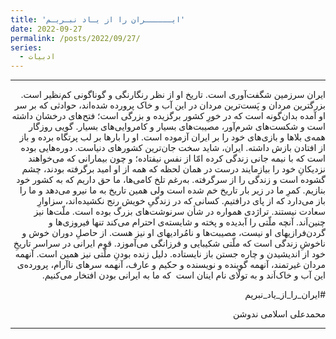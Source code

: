 ```yaml
---
title: 'ایــــــران را از یـاد نبـریـم'
date: 2022-09-27
permalink: /posts/2022/09/27/
series:
  - ادبیات
---
```


---

<div dir="rtl">
ایران سرزمین شگفت‌آوری است. تاریخ او از نظر رنگارنگی و گوناگونی کم‌نظیر است. بزرگترین مردان و پَست‌ترین مردان در این آب و خاک پرورده شده‌اند، حوادثی که بر سر او آمده بدان‌گونه است که در خورِ کشور برگزیده و بزرگی است؛ فتح‌های درخشان داشته است و شکست‌های شرم‌آور، مصیبت‌های بسیار و کامروایی‌های بسیار. گویی روزگار همه‌ی بلاها و بازی‌های خود را بر ایران آزموده است. او را بارها بر لب پرتگاه برده و باز از افتادن بازش داشته.
ایران، شاید سخت جان‌ترین کشور‌های دنیاست. دوره‌هایی بوده است که با نیمه جانی زندگی کرده امّا از نفس نیفتاده؛ و چون بیمارانی که می‌خواهند نزدیکانِ خود را بیازمایند درست در همان لحظه که همه از او امید برگرفته بودند، چشم گشوده است و زندگی را از سرگرفته.
به‌رغم تلخ کامی‌ها، ما حق داریم که به کشور خود بنازیم. کمرِ ما در زیر بار تاریخ خم شده است ولی همین تاریخ به ما نیرو می‌دهد و ما را باز می‌دارد که از پای درافتیم. کسانی که در زندگیِ خویش رنج نکشیده‌اند، سزاوارِ سعادت نیستند. تراژدی همواره در شأن سرنوشت‌های بزرگ بوده است. ملّت‌ها نیز چنین‌اَند. آنچه ملّتی را آبدیده و پخته و شایسته‌‌ی احترام می‌کند تنها فیروزی‌ها و گردن‌فرازیهای او نیست، مصیبت‌ها و نامُرادیهای او نیز هست. از حاصلِ دوران خوش و ناخوشِ زندگی است که ملّتی شکیبایی و فرزانگی می‌آموزد. قوم ایرانی در سراسر تاریخِ خود از اندیشیدن و چاره جستن باز نایستاده. دلیل زنده بودنِ ملّتی نیز همین است. آنهمه مردان غیرتمند، آنهمه گوینده و نویسنده و حکیم و عارف، آنهمه سرهای نا‌آرام، پرورده‌ی این آب و خاک‌اَند و به تولّای نام اینان است  که ما به ایرانی بودن افتخار می‌کنیم.

  #ایران_را_از_یاد_نبریم
  
  محمدعلی اسلامی ندوشن
</div>

---

